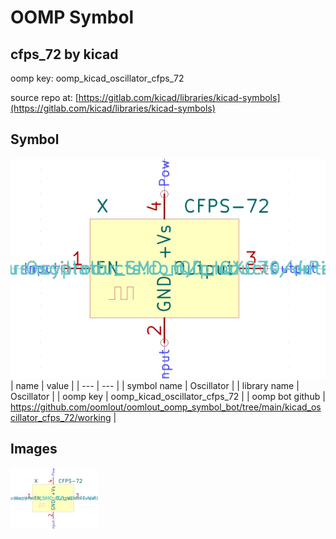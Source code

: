# OOMP Symbol  
## cfps_72  by kicad  
  
oomp key: oomp_kicad_oscillator_cfps_72  
  
source repo at: [https://gitlab.com/kicad/libraries/kicad-symbols](https://gitlab.com/kicad/libraries/kicad-symbols)  
## Symbol  
  
[![working.png](working_600.png)](working.png)  
| name | value | 
| --- | --- | 
| symbol name | Oscillator | 
| library name | Oscillator | 
| oomp key | oomp_kicad_oscillator_cfps_72 | 
| oomp bot github | https://github.com/oomlout/oomlout_oomp_symbol_bot/tree/main/kicad_oscillator_cfps_72/working | 
## Images  
  
[![working.png](working_140.png)](working.png)  
